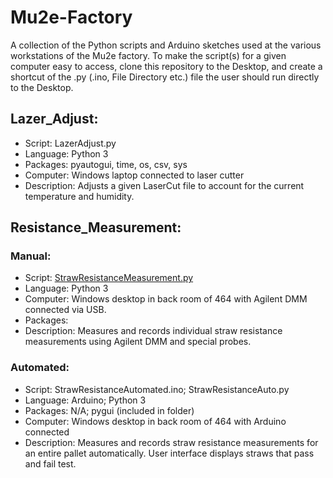 # Mu2e-Factory
A collection of the Python scripts and Arduino sketches used at the various workstations of the Mu2e factory.
To make the script(s) for a given computer easy to access, clone this repository to the Desktop, and create
a shortcut of the .py (.ino, File Directory etc.) file the user should run directly to the Desktop.

## Lazer_Adjust:
- Script: LazerAdjust.py
- Language: Python 3
- Packages: pyautogui, time, os, csv, sys
- Computer: Windows laptop connected to laser cutter
- Description: Adjusts a given LaserCut file to account for the current temperature and humidity.

## Resistance_Measurement:
### Manual:
- Script: [StrawResistanceMeasurement.py](Resistance_Measurement/Manual/StrawResistanceMeasurement.py)
- Language: Python 3
- Computer: Windows desktop in back room of 464 with Agilent DMM connected via USB.
- Packages: 
- Description: Measures and records individual straw resistance measurements using Agilent DMM and special probes.	
### Automated:
- Script: StrawResistanceAutomated.ino; StrawResistanceAuto.py
- Language: Arduino; Python 3
- Packages: N/A; pygui (included in folder)
- Computer: Windows desktop in back room of 464 with Arduino connected
- Description: Measures and records straw resistance measurements for an entire pallet automatically. User interface displays straws that pass and fail test.
